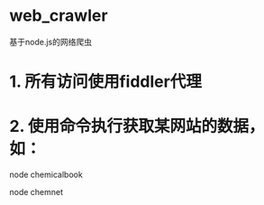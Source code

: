 # web_crawler
基于node.js的网络爬虫
# 1. 所有访问使用fiddler代理
# 2. 使用命令执行获取某网站的数据，如： 

node chemicalbook

node chemnet
